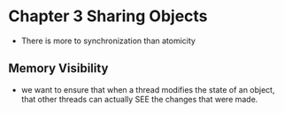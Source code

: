 # Chapter 3 Sharing Objects
- There is more to synchronization than atomicity

## Memory Visibility
- we want to ensure that when a thread modifies the state of an 
object, that other threads can actually SEE the changes that 
were made.
